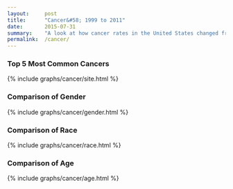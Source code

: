 ```yaml
---
layout:     post
title:      "Cancer&#58; 1999 to 2011"
date:       2015-07-31
summary:    "A look at how cancer rates in the United States changed from 1999 to 2011. Comparison of the most common cancers, as well as comparisons of gender, race, and age."
permalink:  /cancer/
---
```


### Top 5 Most Common Cancers

{% include graphs/cancer/site.html %}

### Comparison of Gender

{% include graphs/cancer/gender.html %}

### Comparison of Race

{% include graphs/cancer/race.html %}

### Comparison of Age

{% include graphs/cancer/age.html %}
